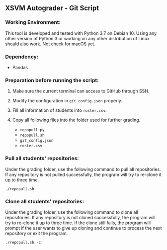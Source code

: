 ## XSVM Autograder - Git Script

### Working Environment:

This tool is developed and tested with Python 3.7 on Debian 10. Using any other version of Python 3 or working on any other distribution of Linux should also work. Not check for macOS yet.

### Dependency:

- Pandas

### Preparation before running the script:

1. Make sure the current terminal can access to GitHub through SSH.
2. Modify the configuration in `git_config.json` properly.
3. Fill all information of students into `roster.csv`.
4. Copy all following files into the folder used for further grading.

    - `repopull.py`
    - `repopull.sh`
    - `git_config.json`
    - `roster.csv`

### Pull all students' repositories:

Under the grading folder, use the following command to pull all repositories. If any repository is not pulled successfully, the program will try to re-clone it up to three time.

    ./repopull.sh

### Clone all students' repositories:

Under the grading folder, use the following command to clone all repositories. If any repository is not cloned successfully, the program will try to re-clone it up to three time. If the clone still fails, the program will prompt if the user wants to give up cloning and continue to process the next repository or exit the program. 

    ./repopull.sh -c
